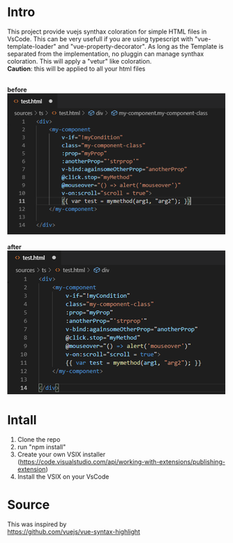# Intro

This project provide vuejs synthax coloration for simple HTML files in VsCode. This can be very usefull if you are using typescript with "vue-template-loader" and "vue-property-decorator". As long as the Template is separated from the implementation, no pluggin can manage synthax coloration. This will apply a "vetur" like coloration.<br/>
**Caution**: this will be applied to all your html files<br/><br/>

**before**
![Image before](images/before.png)<br/><br/>
**after**
![image after](images/after.png)

# Intall

1) Clone the repo<br/>
2) run "npm install"<br/>
3) Create your own VSIX installer (https://code.visualstudio.com/api/working-with-extensions/publishing-extension)<br/>
4) Install the VSIX on your VsCode<br/>


# Source 

This was inspired by<br/> 
https://github.com/vuejs/vue-syntax-highlight